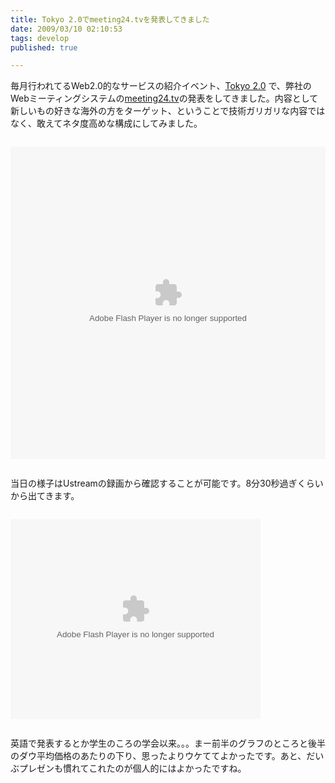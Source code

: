 ```yaml
---
title: Tokyo 2.0でmeeting24.tvを発表してきました
date: 2009/03/10 02:10:53
tags: develop
published: true

---
```


<p>毎月行われてるWeb2.0的なサービスの紹介イベント、<a href="http://www.tokyo2point0.net">Tokyo 2.0</a> で、弊社のWebミーティングシステムの<a href="http://meeting24.tv/">meeting24.tv</a>の発表をしてきました。内容として新しいもの好きな海外の方をターゲット、ということで技術ガリガリな内容ではなく、敢えてネタ度高めな構成にしてみました。</p>

<p> <object codebase="http://download.macromedia.com/pub/shockwave/cabs/flash/swflash.cab#version=9,0,0,0" id="doc_730216221654741" name="doc_730216221654741" style="margin:1em 0;" classid="clsid:d27cdb6e-ae6d-11cf-96b8-444553540000" align="middle"	height="500" width="100%" >		<param name="movie"	value="http://d.scribd.com/ScribdViewer.swf?document_id=13110413&access_key=key-10mykwtn13y0vaxjo3n0&page=1&version=1&viewMode="> 		<param name="quality" value="high"> 		<param name="play" value="true">		<param name="loop" value="true"> 		<param name="scale" value="showall">		<param name="wmode" value="opaque"> 		<param name="devicefont" value="false">		<param name="bgcolor" value="#ffffff"> 		<param name="menu" value="true">		<param name="allowFullScreen" value="true"> 		<param name="allowScriptAccess" value="always"> 		<param name="salign" value="">    				<embed src="http://d.scribd.com/ScribdViewer.swf?document_id=13110413&access_key=key-10mykwtn13y0vaxjo3n0&page=1&version=1&viewMode=" quality="high" pluginspage="http://www.macromedia.com/go/getflashplayer" play="true" loop="true" scale="showall" wmode="opaque" devicefont="false" bgcolor="#ffffff" name="doc_730216221654741_object" style="margin:1em 0;" menu="true" allowfullscreen="true" allowscriptaccess="always" salign="" type="application/x-shockwave-flash" align="middle"  height="500" width="100%"></embed>			</object>	

<p>当日の様子はUstreamの録画から確認することが可能です。8分30秒過ぎくらいから出てきます。</p>

<p><embed flashvars="autoplay=false" width="400" height="320" allowfullscreen="true" style="margin:1em 0;" allowscriptaccess="always" src="http://www.ustream.tv/flash/video/1231736" type="application/x-shockwave-flash" /></p>

<p>英語で発表するとか学生のころの学会以来。。。まー前半のグラフのところと後半のダウ平均価格のあたりの下り、思ったよりウケててよかったです。あと、だいぶプレゼンも慣れてこれたのが個人的にはよかったですね。</p>



